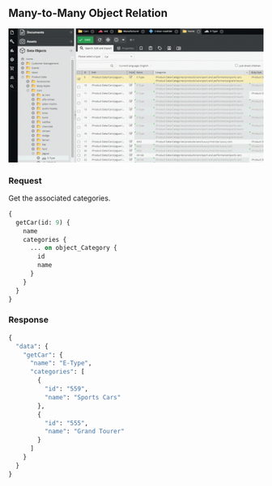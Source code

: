 ## Many-to-Many Object Relation

![Data](../../../img/graphql/many_to_many_object_relation.png)

### Request

Get the associated categories.

```graphql
{
  getCar(id: 9) {
    name
    categories {
      ... on object_Category {
        id
        name
      }
    }
  }
}
```

### Response

```graphql
{
  "data": {
    "getCar": {
      "name": "E-Type",
      "categories": [
        {
          "id": "559",
          "name": "Sports Cars"
        },
        {
          "id": "555",
          "name": "Grand Tourer"
        }
      ]
    }
  }
}
```


